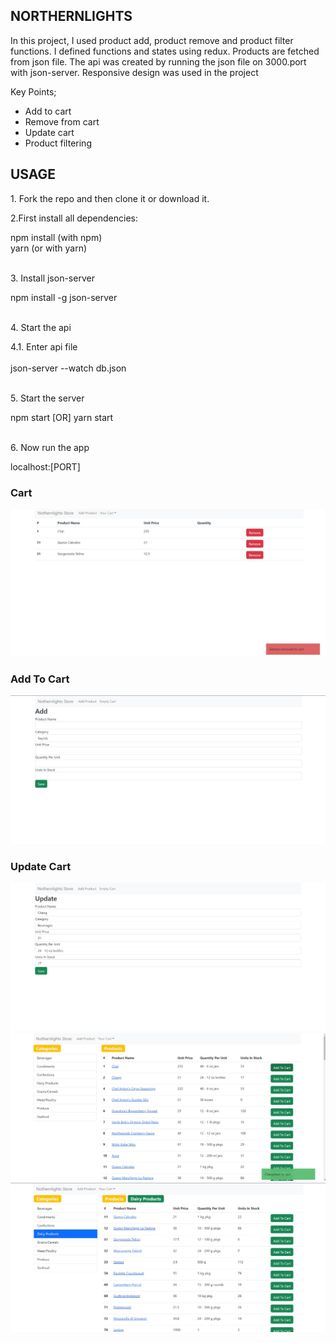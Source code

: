 <h2>NORTHERNLIGHTS</h2>
<p>
In this project, I used product add, product remove and product filter functions. I defined
functions and states using redux. Products are fetched from json file. The api was created by
running the json file on 3000.port with json-server. Responsive design was used in the project
</p>
<p>Key Points;</p>
<ul>
  <li>Add to cart</li>
  <li>Remove from cart</li>
  <li>Update cart</li>
  <li>Product filtering</li>
</ul>
<h2>USAGE</h2>
<p>1. Fork the repo and then clone it or download it.</p>
<p>2.First install all dependencies:</p>
<div>
  <storng>npm install</storng> (with npm) </br>
  <storng>yarn</storng> (or with yarn)
</div> </br>
<p>
3. Install json-server
</p>
<div>
  npm install -g json-server
</div> </br>
<p>
4. Start the api
</p>
<div>
4.1. Enter api file
</div> </br>
<div>
json-server --watch db.json
</div> </br>
<p>
5. Start the server
</p>
<div>
  npm start [OR] yarn start
</div> </br>
<p>
6. Now run the app
</p>
<div>
localhost:[PORT]
</div>

<h3>Cart</h3>
<img src="./public/github/cart.jpg"/> </br>
<h3>Add To Cart</h3>
<img src="./public/github/add.jpg"/> </br>
<h3>Update Cart</h3>
<img src="./public/github/update.jpg"/>
</br>
<img src="./public/github/img1.jpg"/> </br>
<img src="./public/github/img2.jpg"/>








